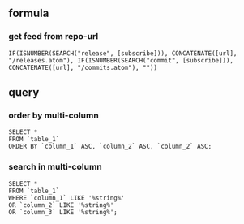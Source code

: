 ## formula

### get feed from repo-url

```
IF(ISNUMBER(SEARCH("release", [subscribe])), CONCATENATE([url], "/releases.atom"), IF(ISNUMBER(SEARCH("commit", [subscribe])), CONCATENATE([url], "/commits.atom"), ""))
```

## query

### order by multi-column

```
SELECT *
FROM `table_1`
ORDER BY `column_1` ASC, `column_2` ASC, `column_2` ASC;
```

### search in multi-column

```
SELECT *
FROM `table_1`
WHERE `column_1` LIKE '%string%'
OR `column_2` LIKE '%string%'
OR `column_3` LIKE '%string%';
```
